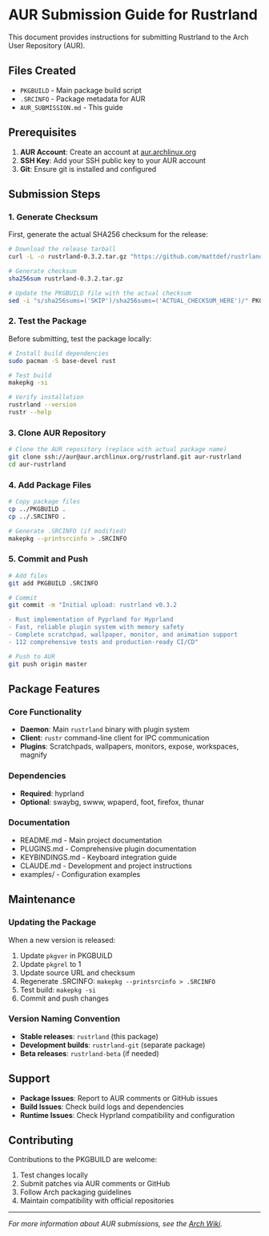 # AUR Submission Guide for Rustrland

This document provides instructions for submitting Rustrland to the Arch User Repository (AUR).

## Files Created

- `PKGBUILD` - Main package build script
- `.SRCINFO` - Package metadata for AUR
- `AUR_SUBMISSION.md` - This guide

## Prerequisites

1. **AUR Account**: Create an account at [aur.archlinux.org](https://aur.archlinux.org)
2. **SSH Key**: Add your SSH public key to your AUR account
3. **Git**: Ensure git is installed and configured

## Submission Steps

### 1. Generate Checksum

First, generate the actual SHA256 checksum for the release:

```bash
# Download the release tarball
curl -L -o rustrland-0.3.2.tar.gz "https://github.com/mattdef/rustrland/archive/v0.3.2.tar.gz"

# Generate checksum
sha256sum rustrland-0.3.2.tar.gz

# Update the PKGBUILD file with the actual checksum
sed -i "s/sha256sums=('SKIP')/sha256sums=('ACTUAL_CHECKSUM_HERE')/" PKGBUILD
```

### 2. Test the Package

Before submitting, test the package locally:

```bash
# Install build dependencies
sudo pacman -S base-devel rust

# Test build
makepkg -si

# Verify installation
rustrland --version
rustr --help
```

### 3. Clone AUR Repository

```bash
# Clone the AUR repository (replace with actual package name)
git clone ssh://aur@aur.archlinux.org/rustrland.git aur-rustrland
cd aur-rustrland
```

### 4. Add Package Files

```bash
# Copy package files
cp ../PKGBUILD .
cp ../.SRCINFO .

# Generate .SRCINFO (if modified)
makepkg --printsrcinfo > .SRCINFO
```

### 5. Commit and Push

```bash
# Add files
git add PKGBUILD .SRCINFO

# Commit
git commit -m "Initial upload: rustrland v0.3.2

- Rust implementation of Pyprland for Hyprland
- Fast, reliable plugin system with memory safety
- Complete scratchpad, wallpaper, monitor, and animation support
- 112 comprehensive tests and production-ready CI/CD"

# Push to AUR
git push origin master
```

## Package Features

### Core Functionality
- **Daemon**: Main `rustrland` binary with plugin system
- **Client**: `rustr` command-line client for IPC communication
- **Plugins**: Scratchpads, wallpapers, monitors, expose, workspaces, magnify

### Dependencies
- **Required**: hyprland
- **Optional**: swaybg, swww, wpaperd, foot, firefox, thunar

### Documentation
- README.md - Main project documentation
- PLUGINS.md - Comprehensive plugin documentation  
- KEYBINDINGS.md - Keyboard integration guide
- CLAUDE.md - Development and project instructions
- examples/ - Configuration examples

## Maintenance

### Updating the Package

When a new version is released:

1. Update `pkgver` in PKGBUILD
2. Update `pkgrel` to 1
3. Update source URL and checksum
4. Regenerate .SRCINFO: `makepkg --printsrcinfo > .SRCINFO`
5. Test build: `makepkg -si`
6. Commit and push changes

### Version Naming Convention

- **Stable releases**: `rustrland` (this package)
- **Development builds**: `rustrland-git` (separate package)
- **Beta releases**: `rustrland-beta` (if needed)

## Support

- **Package Issues**: Report to AUR comments or GitHub issues
- **Build Issues**: Check build logs and dependencies
- **Runtime Issues**: Check Hyprland compatibility and configuration

## Contributing

Contributions to the PKGBUILD are welcome:
1. Test changes locally
2. Submit patches via AUR comments or GitHub
3. Follow Arch packaging guidelines
4. Maintain compatibility with official repositories

---

*For more information about AUR submissions, see the [Arch Wiki](https://wiki.archlinux.org/title/Arch_User_Repository).*